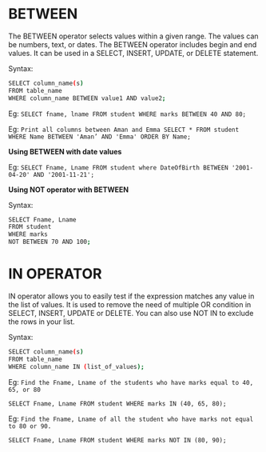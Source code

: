 # BETWEEN
The BETWEEN operator selects values within a given range. The values can be numbers, text, or dates. 
The BETWEEN operator includes begin and end values. It can be used in a SELECT, INSERT, UPDATE, or DELETE statement. 

Syntax: 
``` sh 
SELECT column_name(s)
FROM table_name
WHERE column_name BETWEEN value1 AND value2;
``` 

Eg:
 `
SELECT fname, lname
FROM student
WHERE marks BETWEEN 40 AND 80;  `

Eg:
 `
Print all columns between Aman and Emma
SELECT * FROM student
WHERE Name BETWEEN 'Aman’ AND 'Emma'
ORDER BY Name; `

**Using BETWEEN with date values**

Eg:
 `
SELECT Fname, Lname
FROM student
where DateOfBirth
BETWEEN '2001-04-20' AND '2001-11-21'; `

**Using NOT operator with BETWEEN**

Syntax:
``` sh
SELECT Fname, Lname
FROM student
WHERE marks
NOT BETWEEN 70 AND 100;
``` 

# IN OPERATOR


IN operator allows you to easily test if the expression matches any value in the list of values. 
It is used to remove the need of multiple OR condition in SELECT, INSERT, UPDATE or DELETE. You can also use NOT IN to exclude the rows in your list.

Syntax: 
 ``` sh
SELECT column_name(s)
FROM table_name
WHERE column_name IN (list_of_values);
``` 

Eg:
 ` Find the Fname, Lname of the students who have marks equal to 40, 65, or 80  `

` SELECT Fname, Lname
FROM student
WHERE marks IN (40, 65, 80); `

Eg: ` Find the Fname, Lname of all the student who have marks not equal to 80 or 90. `

` SELECT Fname, Lname
FROM student
WHERE marks NOT IN (80, 90); `

